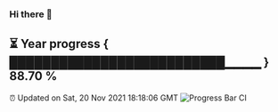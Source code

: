 ### Hi there 👋
⏳ Year progress { ██████████████████████████▁▁▁▁ } 88.70 %
---
⏰ Updated on Sat, 20 Nov 2021 18:18:06 GMT
![Progress Bar CI](https://github.com/liununu/liununu/workflows/Progress%20Bar%20CI/badge.svg)
